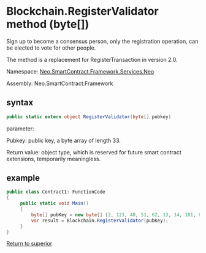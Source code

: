 # Blockchain.RegisterValidator method (byte[])

Sign up to become a consensus person, only the registration operation, can be elected to vote for other people.

The method is a replacement for RegisterTransaction in version 2.0.

Namespace: [Neo.SmartContract.Framework.Services.Neo](../../neo.md)

Assembly: Neo.SmartContract.Framework

## syntax

```c#
public static extern object RegisterValidator(byte[] pubkey)
```

parameter:

Pubkey: public key, a byte array of length 33.

Return value: object type, which is reserved for future smart contract extensions, temporarily meaningless.

## example

```c#
public class Contract1: FunctionCode
{
     public static void Main()
     {
         byte[] pubKey = new byte[] {2, 123, 48, 51, 62, 13, 14, 101, 82, 174, 109, 29, 169, 249, 64, 159, 85, 30, 53, 238, 151, 25, 48, 94, 148, 93, 196, 220, 186, 153, 132, 86, 202};
         var result = Blockchain.RegisterValidator(pubKey);
     }
}
```



[Return to superior](../Blockchain.md)
